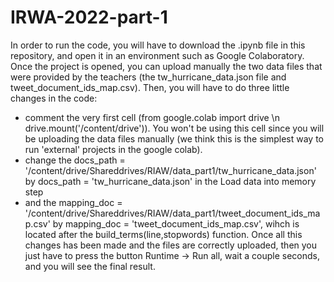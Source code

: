 # IRWA-2022-part-1
In order to run the code, you will have to download the .ipynb file in this repository, and open it in an environment such as Google Colaboratory.
Once the project is opened, you can upload manually the two data files that were provided by the teachers (the tw_hurricane_data.json file and tweet_document_ids_map.csv).
Then, you will have to do three little changes in the code:
- comment the very first cell (from google.colab import drive \n drive.mount('/content/drive')). You won't be using this cell since you will be uploading the data files manually (we think this is the simplest way to run 'external' projects in the google colab).
- change the docs_path = '/content/drive/Shareddrives/RIAW/data_part1/tw_hurricane_data.json' by docs_path = 'tw_hurricane_data.json' in the Load data into memory step
- and the mapping_doc = '/content/drive/Shareddrives/RIAW/data_part1/tweet_document_ids_map.csv' by mapping_doc = 'tweet_document_ids_map.csv', wihch is located after the build_terms(line,stopwords) function.
Once all this changes has been made and the files are correctly uploaded, then you just have to press the button Runtime -> Run all, wait a couple seconds, and you will see the final result.
